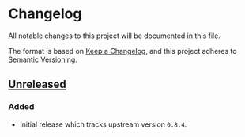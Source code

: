 # Changelog

All notable changes to this project will be documented in this file.

The format is based on [Keep a Changelog](https://keepachangelog.com/en/1.0.0/),
and this project adheres to [Semantic Versioning](https://semver.org/spec/v2.0.0.html).

## [Unreleased]

### Added

- Initial release which tracks upstream version `0.8.4`.

[Unreleased]: https://github.com/giantswarm/kube-vip-app/tree/main
